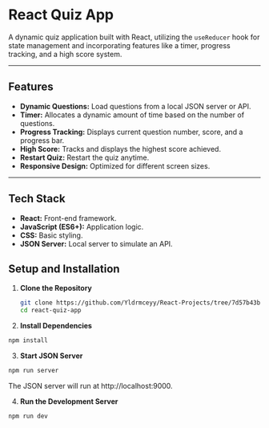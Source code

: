 # React Quiz App

A dynamic quiz application built with React, utilizing the `useReducer` hook for state management and incorporating features like a timer, progress tracking, and a high score system.

---

## Features

- **Dynamic Questions:** Load questions from a local JSON server or API.
- **Timer:** Allocates a dynamic amount of time based on the number of questions.
- **Progress Tracking:** Displays current question number, score, and a progress bar.
- **High Score:** Tracks and displays the highest score achieved.
- **Restart Quiz:** Restart the quiz anytime.
- **Responsive Design:** Optimized for different screen sizes.

---

## Tech Stack

- **React:** Front-end framework.
- **JavaScript (ES6+):** Application logic.
- **CSS:** Basic styling.
- **JSON Server:** Local server to simulate an API.

## Setup and Installation

1. **Clone the Repository**

   ```bash
   git clone https://github.com/Yldrmceyy/React-Projects/tree/7d57b43bc32dbf3677efb1bea0a0bcee4b86c417/ReactQuiz
   cd react-quiz-app

   ```

2. **Install Dependencies**

```bash
npm install
```

3. **Start JSON Server**

```bash
npm run server
```

The JSON server will run at http://localhost:9000.

4. **Run the Development Server**

```bash
npm run dev
```
